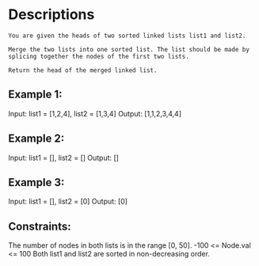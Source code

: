 # Descriptions
```
You are given the heads of two sorted linked lists list1 and list2.

Merge the two lists into one sorted list. The list should be made by splicing together the nodes of the first two lists.

Return the head of the merged linked list.
```

## Example 1:

Input: list1 = [1,2,4], list2 = [1,3,4]
Output: [1,1,2,3,4,4]

## Example 2:

Input: list1 = [], list2 = []
Output: []

## Example 3:

Input: list1 = [], list2 = [0]
Output: [0]

## Constraints:

The number of nodes in both lists is in the range [0, 50].
-100 <= Node.val <= 100
Both list1 and list2 are sorted in non-decreasing order.